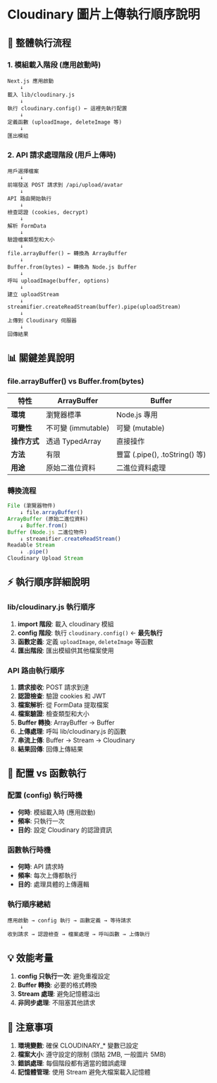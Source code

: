 # Cloudinary 圖片上傳執行順序說明

## 🔄 整體執行流程

### 1. 模組載入階段 (應用啟動時)

```
Next.js 應用啟動
    ↓
載入 lib/cloudinary.js
    ↓
執行 cloudinary.config() ← 這裡先執行配置
    ↓
定義函數 (uploadImage, deleteImage 等)
    ↓
匯出模組
```

### 2. API 請求處理階段 (用戶上傳時)

```
用戶選擇檔案
    ↓
前端發送 POST 請求到 /api/upload/avatar
    ↓
API 路由開始執行
    ↓
檢查認證 (cookies, decrypt)
    ↓
解析 FormData
    ↓
驗證檔案類型和大小
    ↓
file.arrayBuffer() ← 轉換為 ArrayBuffer
    ↓
Buffer.from(bytes) ← 轉換為 Node.js Buffer
    ↓
呼叫 uploadImage(buffer, options)
    ↓
建立 uploadStream
    ↓
streamifier.createReadStream(buffer).pipe(uploadStream)
    ↓
上傳到 Cloudinary 伺服器
    ↓
回傳結果
```

## 📊 關鍵差異說明

### file.arrayBuffer() vs Buffer.from(bytes)

| 特性         | ArrayBuffer        | Buffer                         |
| ------------ | ------------------ | ------------------------------ |
| **環境**     | 瀏覽器標準         | Node.js 專用                   |
| **可變性**   | 不可變 (immutable) | 可變 (mutable)                 |
| **操作方式** | 透過 TypedArray    | 直接操作                       |
| **方法**     | 有限               | 豐富 (.pipe(), .toString() 等) |
| **用途**     | 原始二進位資料     | 二進位資料處理                 |

### 轉換流程

```javascript
File (瀏覽器物件)
    ↓ file.arrayBuffer()
ArrayBuffer (原始二進位資料)
    ↓ Buffer.from()
Buffer (Node.js 二進位物件)
    ↓ streamifier.createReadStream()
Readable Stream
    ↓ .pipe()
Cloudinary Upload Stream
```

## ⚡ 執行順序詳細說明

### lib/cloudinary.js 執行順序

1. **import 階段**: 載入 cloudinary 模組
2. **config 階段**: 執行 `cloudinary.config()` ← **最先執行**
3. **函數定義**: 定義 `uploadImage`, `deleteImage` 等函數
4. **匯出階段**: 匯出模組供其他檔案使用

### API 路由執行順序

1. **請求接收**: POST 請求到達
2. **認證檢查**: 驗證 cookies 和 JWT
3. **檔案解析**: 從 FormData 提取檔案
4. **檔案驗證**: 檢查類型和大小
5. **Buffer 轉換**: ArrayBuffer → Buffer
6. **上傳處理**: 呼叫 lib/cloudinary.js 的函數
7. **串流上傳**: Buffer → Stream → Cloudinary
8. **結果回傳**: 回傳上傳結果

## 🔧 配置 vs 函數執行

### 配置 (config) 執行時機

- **何時**: 模組載入時 (應用啟動)
- **頻率**: 只執行一次
- **目的**: 設定 Cloudinary 的認證資訊

### 函數執行時機

- **何時**: API 請求時
- **頻率**: 每次上傳都執行
- **目的**: 處理具體的上傳邏輯

### 執行順序總結

```
應用啟動 → config 執行 → 函數定義 → 等待請求
    ↓
收到請求 → 認證檢查 → 檔案處理 → 呼叫函數 → 上傳執行
```

## 💡 效能考量

1. **config 只執行一次**: 避免重複設定
2. **Buffer 轉換**: 必要的格式轉換
3. **Stream 處理**: 避免記憶體溢出
4. **非同步處理**: 不阻塞其他請求

## 🚨 注意事項

1. **環境變數**: 確保 CLOUDINARY\_\* 變數已設定
2. **檔案大小**: 遵守設定的限制 (頭貼 2MB, 一般圖片 5MB)
3. **錯誤處理**: 每個階段都有適當的錯誤處理
4. **記憶體管理**: 使用 Stream 避免大檔案載入記憶體


















